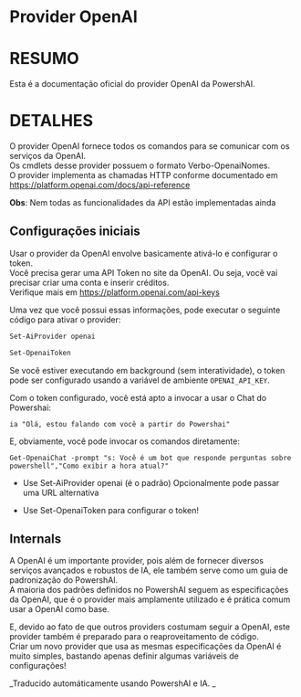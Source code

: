 ﻿# Provider OpenAI  

# RESUMO <!--! @#Short --> 

Esta é a documentação oficial do provider OpenAI da PowershAI.

# DETALHES  <!--! @#Long --> 

O provider OpenAI fornece todos os comandos para se comunicar com os serviços da OpenAI.  
Os cmdlets desse provider possuem o formato Verbo-OpenaiNomes.  
O provider implementa as chamadas HTTP conforme documentado em https://platform.openai.com/docs/api-reference

**Obs**: Nem todas as funcionalidades da API estão implementadas ainda


## Configurações iniciais 

Usar o provider da OpenAI envolve basicamente ativá-lo e configurar o token.  
Você precisa gerar uma API Token no site da OpenAI. Ou seja, você vai precisar criar uma conta e inserir créditos.  
Verifique mais em https://platform.openai.com/api-keys 

Uma vez que você possui essas informações, pode executar o seguinte código para ativar o provider:

```powershell 
Set-AiProvider openai 

Set-OpenaiToken
```

Se você estiver executando em background (sem interatividade), o token pode ser configurado usando a variável de ambiente `OPENAI_API_KEY`.  

Com o token configurado, você está apto a invocar a usar o Chat do Powershai:

```
ia "Olá, estou falando com você a partir do Powershai"
```

E, obviamente, você pode invocar os comandos diretamente:

```
Get-OpenaiChat -prompt "s: Você é um bot que responde perguntas sobre powershell","Como exibir a hora atual?"
```




* Use Set-AiProvider openai (é o padrão)
Opcionalmente pode passar uma URL alternativa

* Use Set-OpenaiToken para configurar o token!


## Internals

A OpenAI é um importante provider, pois além de fornecer diversos serviços avançados e robustos de IA, ele também serve como um guia de padronização do PowershAI.  
A maioria dos padrões definidos no PowershAI seguem as especificações da OpenAI, que é o provider mais amplamente utilizado e é prática comum usar a OpenAI como base.  


E, devido ao fato de que outros providers costumam seguir a OpenAI, este provider também é preparado para o reaproveitamento de código.  
Criar um novo provider que usa as mesmas especificações da OpenAI é muito simples, bastando apenas definir algumas variáveis de configurações!






<!--PowershaiAiDocBlockStart-->
_Traducido automáticamente usando PowershAI e IA. 
_
<!--PowershaiAiDocBlockEnd-->
